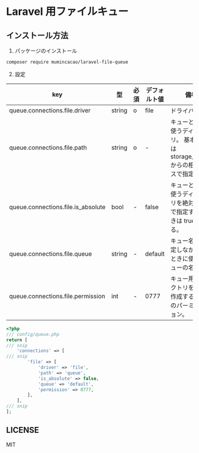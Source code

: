 # Laravel 用ファイルキュー

## インストール方法

1. パッケージのインストール

```sh
composer require mumincacao/laravel-file-queue
```

2. 設定

|key|型|必須|デフォルト値|備考|
|----|----|----|----|----|
|queue.connections.file.driver|string|o| file |ドライバ名|
|queue.connections.file.path|string|o| - |キューとして使うディレクトリ。 基本的には storage_path() からの相対パスで指定。|
|queue.connections.file.is_absolute|bool| - |false|キューとして使うディレクトリを絶対パスで指定するときは true にする。|
|queue.connections.file.queue|string| - |default|キュー名を指定しなかったときに使うキューの名称。|
|queue.connections.file.permission|int| - |0777|キュー用ディレクトリを自動作成するときのパーミッション。|

```php
<?php
/// config/queue.php
return [
/// snip
    'connections' => [
/// snip
        'file' => [
            'driver' => 'file',
            'path' => 'queue',
            'is_absolute' => false,
            'queue' => 'default',
            'permission' => 0777,
        ],
    ],
/// snip
];
```

## LICENSE
MIT
